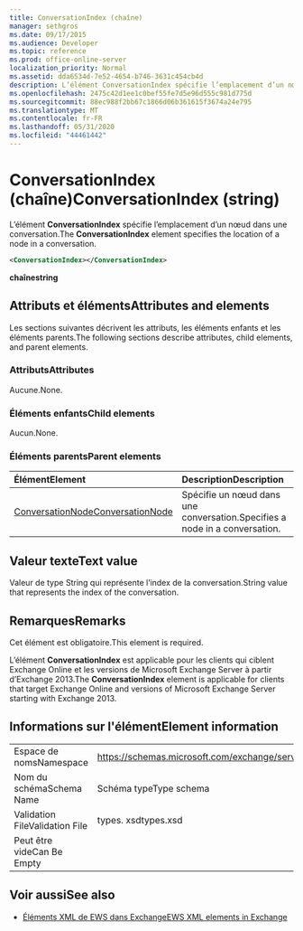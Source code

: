 ```yaml
---
title: ConversationIndex (chaîne)
manager: sethgros
ms.date: 09/17/2015
ms.audience: Developer
ms.topic: reference
ms.prod: office-online-server
localization_priority: Normal
ms.assetid: dda6534d-7e52-4654-b746-3631c454cb4d
description: L’élément ConversationIndex spécifie l’emplacement d’un nœud dans une conversation.
ms.openlocfilehash: 2475c42d1ee1c0bef55fe7d5e96d555c981d775d
ms.sourcegitcommit: 88ec988f2bb67c1866d06b361615f3674a24e795
ms.translationtype: MT
ms.contentlocale: fr-FR
ms.lasthandoff: 05/31/2020
ms.locfileid: "44461442"
---
```

# <a name="conversationindex-string"></a><span data-ttu-id="54655-103">ConversationIndex (chaîne)</span><span class="sxs-lookup"><span data-stu-id="54655-103">ConversationIndex (string)</span></span>

<span data-ttu-id="54655-104">L’élément **ConversationIndex** spécifie l’emplacement d’un nœud dans une conversation.</span><span class="sxs-lookup"><span data-stu-id="54655-104">The **ConversationIndex** element specifies the location of a node in a conversation.</span></span> 
  
```XML
<ConversationIndex></ConversationIndex>
```

 <span data-ttu-id="54655-105">**chaîne**</span><span class="sxs-lookup"><span data-stu-id="54655-105">**string**</span></span>
## <a name="attributes-and-elements"></a><span data-ttu-id="54655-106">Attributs et éléments</span><span class="sxs-lookup"><span data-stu-id="54655-106">Attributes and elements</span></span>

<span data-ttu-id="54655-107">Les sections suivantes décrivent les attributs, les éléments enfants et les éléments parents.</span><span class="sxs-lookup"><span data-stu-id="54655-107">The following sections describe attributes, child elements, and parent elements.</span></span>
  
### <a name="attributes"></a><span data-ttu-id="54655-108">Attributs</span><span class="sxs-lookup"><span data-stu-id="54655-108">Attributes</span></span>

<span data-ttu-id="54655-109">Aucune.</span><span class="sxs-lookup"><span data-stu-id="54655-109">None.</span></span>
  
### <a name="child-elements"></a><span data-ttu-id="54655-110">Éléments enfants</span><span class="sxs-lookup"><span data-stu-id="54655-110">Child elements</span></span>

<span data-ttu-id="54655-111">Aucun.</span><span class="sxs-lookup"><span data-stu-id="54655-111">None.</span></span>
  
### <a name="parent-elements"></a><span data-ttu-id="54655-112">Éléments parents</span><span class="sxs-lookup"><span data-stu-id="54655-112">Parent elements</span></span>

|<span data-ttu-id="54655-113">**Élément**</span><span class="sxs-lookup"><span data-stu-id="54655-113">**Element**</span></span>|<span data-ttu-id="54655-114">**Description**</span><span class="sxs-lookup"><span data-stu-id="54655-114">**Description**</span></span>|
|:-----|:-----|
|[<span data-ttu-id="54655-115">ConversationNode</span><span class="sxs-lookup"><span data-stu-id="54655-115">ConversationNode</span></span>](conversationnode.md) <br/> |<span data-ttu-id="54655-116">Spécifie un nœud dans une conversation.</span><span class="sxs-lookup"><span data-stu-id="54655-116">Specifies a node in a conversation.</span></span>  <br/> |
   
## <a name="text-value"></a><span data-ttu-id="54655-117">Valeur texte</span><span class="sxs-lookup"><span data-stu-id="54655-117">Text value</span></span>

<span data-ttu-id="54655-118">Valeur de type String qui représente l’index de la conversation.</span><span class="sxs-lookup"><span data-stu-id="54655-118">String value that represents the index of the conversation.</span></span>
  
## <a name="remarks"></a><span data-ttu-id="54655-119">Remarques</span><span class="sxs-lookup"><span data-stu-id="54655-119">Remarks</span></span>

<span data-ttu-id="54655-120">Cet élément est obligatoire.</span><span class="sxs-lookup"><span data-stu-id="54655-120">This element is required.</span></span>
  
<span data-ttu-id="54655-121">L’élément **ConversationIndex** est applicable pour les clients qui ciblent Exchange Online et les versions de Microsoft Exchange Server à partir d’Exchange 2013.</span><span class="sxs-lookup"><span data-stu-id="54655-121">The **ConversationIndex** element is applicable for clients that target Exchange Online and versions of Microsoft Exchange Server starting with Exchange 2013.</span></span> 
  
## <a name="element-information"></a><span data-ttu-id="54655-122">Informations sur l'élément</span><span class="sxs-lookup"><span data-stu-id="54655-122">Element information</span></span>

|||
|:-----|:-----|
|<span data-ttu-id="54655-123">Espace de noms</span><span class="sxs-lookup"><span data-stu-id="54655-123">Namespace</span></span>  <br/> |https://schemas.microsoft.com/exchange/services/2006/types  <br/> |
|<span data-ttu-id="54655-124">Nom du schéma</span><span class="sxs-lookup"><span data-stu-id="54655-124">Schema Name</span></span>  <br/> |<span data-ttu-id="54655-125">Schéma type</span><span class="sxs-lookup"><span data-stu-id="54655-125">Type schema</span></span>  <br/> |
|<span data-ttu-id="54655-126">Validation File</span><span class="sxs-lookup"><span data-stu-id="54655-126">Validation File</span></span>  <br/> |<span data-ttu-id="54655-127">types. xsd</span><span class="sxs-lookup"><span data-stu-id="54655-127">types.xsd</span></span>  <br/> |
|<span data-ttu-id="54655-128">Peut être vide</span><span class="sxs-lookup"><span data-stu-id="54655-128">Can Be Empty</span></span>  <br/> ||
   
## <a name="see-also"></a><span data-ttu-id="54655-129">Voir aussi</span><span class="sxs-lookup"><span data-stu-id="54655-129">See also</span></span>



- [<span data-ttu-id="54655-130">Éléments XML de EWS dans Exchange</span><span class="sxs-lookup"><span data-stu-id="54655-130">EWS XML elements in Exchange</span></span>](ews-xml-elements-in-exchange.md)

